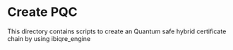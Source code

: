 # Create PQC

This directory contains scripts to create an Quantum safe hybrid certificate chain by using ibiqre_engine
